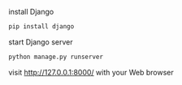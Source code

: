 install Django
```sh
pip install django
```
start Django server
```sh
python manage.py runserver
```
visit http://127.0.0.1:8000/ with your Web browser
